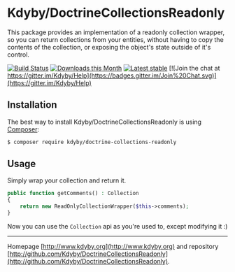 Kdyby/DoctrineCollectionsReadonly
======

This package provides an implementation of a readonly collection wrapper, so you can return collections from your entities,
without having to copy the contents of the collection, or exposing the object's state outside of it's control.

[![Build Status](https://travis-ci.org/Kdyby/DoctrineCollectionsReadonly.svg?branch=master)](https://travis-ci.org/Kdyby/DoctrineCollectionsReadonly)
[![Downloads this Month](https://img.shields.io/packagist/dm/kdyby/doctrine-collections-readonly.svg)](https://packagist.org/packages/kdyby/doctrine-collections-readonly)
[![Latest stable](https://img.shields.io/packagist/v/kdyby/doctrine-collections-readonly.svg)](https://packagist.org/packages/kdyby/doctrine-collections-readonly)
[![Join the chat at https://gitter.im/Kdyby/Help](https://badges.gitter.im/Join%20Chat.svg)](https://gitter.im/Kdyby/Help)


Installation
------------

The best way to install Kdyby/DoctrineCollectionsReadonly is using  [Composer](http://getcomposer.org/):

```sh
$ composer require kdyby/doctrine-collections-readonly
```


Usage
-----

Simply wrap your collection and return it.

```php
public function getComments() : Collection
{
	return new ReadOnlyCollectionWrapper($this->comments);
}
```

Now you can use the `Collection` api as you're used to, except modifying it :)


-----

Homepage [http://www.kdyby.org](http://www.kdyby.org) and repository [http://github.com/Kdyby/DoctrineCollectionsReadonly](http://github.com/Kdyby/DoctrineCollectionsReadonly).
